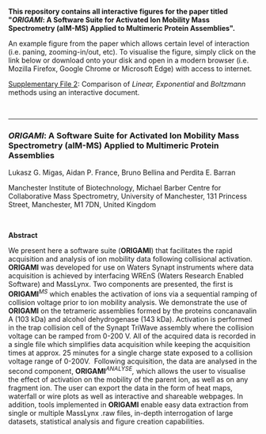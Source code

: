<p><strong>This repository contains all interactive figures for the paper titled "<em>ORIGAMI</em>: A Software Suite for Activated Ion Mobility Mass Spectrometry (aIM-MS) Applied to Multimeric Protein Assemblies".</strong></p>
<p>An example figure from the paper which allows certain level of interaction (i.e. paning, zooming-in/out, etc). To visualise the figure, simply click on the link below or download onto your disk and open in a modern browser (i.e. Mozilla Firefox, Google Chrome or Microsoft Edge) with access to internet.</p>
<p><a href="http://htmlpreview.github.io/?https://github.com/BarranLab/ORIGAMI_2017/blob/master/Supplementary%20File%202.html">Supplementary File 2</a>: Comparison of <em>Linear, Exponential</em> and<em> Boltzmann </em>methods using an interactive document.</p>
<p>&nbsp;</p>
<hr />
<h3><strong><em>ORIGAMI</em>: A Software Suite for Activated Ion Mobility Mass Spectrometry (aIM-MS) Applied to Multimeric Protein Assemblies</strong></h3>
<p>Lukasz G. Migas, Aidan P. France, Bruno Bellina and Perdita E. Barran</p>
<p>Manchester Institute of Biotechnology, Michael Barber Centre for Collaborative Mass Spectrometry, University of Manchester, 131 Princess Street, Manchester, M1 7DN, United Kingdom</p>
<p>&nbsp;</p>
<p><strong>Abstract</strong></p>
<p>We present here a software suite (<strong>ORIGAMI</strong>) that facilitates the rapid acquisition and analysis of ion mobility data following collisional activation. <strong>ORIGAMI</strong> was developed for use on Waters Synapt instruments where data acquisition is achieved by interfacing WREnS (Waters Research Enabled Software) and MassLynx. Two components are presented, the first is<strong> ORIGAMI</strong><em><sup>MS</sup></em> which enables the activation of ions via a sequential ramping of collision voltage prior to ion mobility analysis. We demonstrate the use of <strong>ORIGAMI</strong> on the tetrameric assemblies formed by the proteins concanavalin A (103 kDa) and alcohol dehydrogenase (143 kDa). Activation is performed in the trap collision cell of the Synapt TriWave assembly where the collision voltage can be ramped from 0-200 V. All of the acquired data is recorded in a single file which simplifies data acquisition while keeping the acquisition times at approx. 25 minutes for a single charge state exposed to a collision voltage range of 0-200V.&nbsp; Following acquisition, the data are analysed in the second component, <strong>ORIGAMI</strong><em><sup>ANALYSE</sup>,</em> which allows the user to visualise the effect of activation on the mobility of the parent ion, as well as on any fragment ion. The user can export the data in the form of heat maps, waterfall or wire plots as well as interactive and shareable webpages. In addition, tools implemented in <strong>ORIGAMI</strong> enable easy data extraction from single or multiple MassLynx .raw files, in-depth interrogation of large datasets, statistical analysis and figure creation capabilities.</p>
